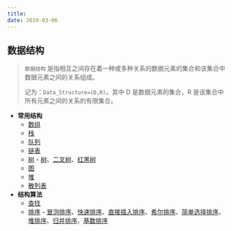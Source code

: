 ```yaml
---
title: 
date: 2019-03-06
---
```


## 数据结构

> `数据结构` 是指相互之间存在着一种或多种关系的数据元素的集合和该集合中数据元素之间的关系组成。
>
> 记为：`Data_Structure=(D,R)`。其中 D 是数据元素的集合，R 是该集合中所有元素之间的关系的有限集合。

- **常用结构**
  - [数组](array.md)
  - [栈](stack.md)
  - [队列](queue.md)
  - [链表](list.md)
  - [树](tree) - [树](tree/tree.md)、[二叉树](tree/binary-tree.md)、[红黑树](tree/red-black-tree.md)
  - [图](graph.md)
  - [堆](heap.md)
  - [散列表](hash.md)
- **结构算法**
  - [查找](search)
  - [排序](sort) - [冒泡排序](sort/bubble-sort.md)、[快速排序](sort/quick-sort.md)、[直接插入排序](sort/insert-sort.md)、[希尔排序](sort/shell-sort.md)、[简单选择排序](sort/selection-sort.md)、[堆排序](sort/heap-sort.md)、[归并排序](sort/merge-sort.md)、[基数排序](sort/radix-sort.md)
